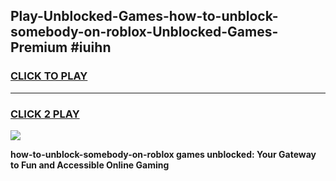 
## Play-Unblocked-Games-how-to-unblock-somebody-on-roblox-Unblocked-Games-Premium #iuihn
<h3>
<a href="https://premium.freeplayer.one?title=how-to-unblock-somebody-on-roblox&ref=12M">CLICK TO PLAY</a></h3>
<hr>

<h3>
<a href="https://premium.freeplayer.one?title=how-to-unblock-somebody-on-roblox&ref=12M">CLICK 2 PLAY</a>
  
</h3>

<a href="https://premium.freeplayer.one?title=how-to-unblock-somebody-on-roblox&ref=12M"><img src="https://clearcache.store/games.png"></a>


**how-to-unblock-somebody-on-roblox games unblocked: Your Gateway to Fun and Accessible Online Gaming**
